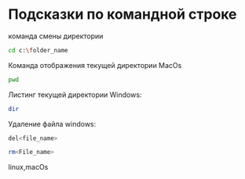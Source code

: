 # Подсказки по командной строке 

команда смены директории
```sh
cd c:\folder_name
```

Команда отображения текущей директории MacOs
```sh
pwd
```

Листинг текущей директории
Windows:
```sh
dir
```

Удаление файла windows:
```sh
del<file_name>
```
```sh
rm<File_name>
```
linux,macOs
